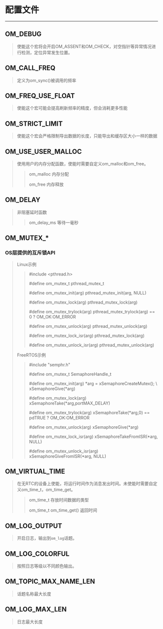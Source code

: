 # 配置文件

------

## OM_DEBUG

>使能这个宏将会开启OM_ASSENT和OM_CHECK，对空指针等异常情况进行检测，定位异常发生位置。

## OM_CALL_FREQ

>定义为om_sync()被调用的频率

## OM_FREQ_USE_FLOAT

>使能这个宏可能会提高刷新频率的精度，但会消耗更多性能

## OM_STRICT_LIMIT

>使能这个宏会严格限制导出数据的长度，只能导出和缓存区大小一样的数据

## OM_USE_USER_MALLOC

>使用用户的内存分配函数，使能时需要自定义om_malloc和om_free。
>>om_malloc 内存分配
>>
>>om_free 内存释放

## OM_DELAY

>非阻塞延时函数
>>om_delay_ms 等待一毫秒

## OM_MUTEX_*

### OS层提供的互斥锁API

>Linux示例
>>#include <pthread.h>
>>
>>#define om_mutex_t pthread_mutex_t
>>
>>#define om_mutex_init(arg) pthread_mutex_init(arg, NULL)
>>
>>#define om_mutex_lock(arg) pthread_mutex_lock(arg)
>>
>>#define om_mutex_trylock(arg) pthread_mutex_trylock(arg) == 0 ? OM_OK:OM_ERROR
>>
>>#define om_mutex_unlock(arg) pthread_mutex_unlock(arg)
>>
>>#define om_mutex_lock_isr(arg) pthread_mutex_lock(arg)
>>
>>
>>#define om_mutex_unlock_isr(arg) pthread_mutex_unlock(arg)
>
>FreeRTOS示例
>>#include "semphr.h"
>>
>>#define om_mutex_t SemaphoreHandle_t
>>
>>#define om_mutex_init(arg) *arg = xSemaphoreCreateMutex(); \\ \
>>xSemaphoreGive(*arg)
>>
>>#define om_mutex_lock(arg) xSemaphoreTake(*arg,portMAX_DELAY)
>>
>>#define om_mutex_trylock(arg) xSemaphoreTake(*arg,0) == pdTRUE ? OM_OK:OM_ERROR
>>
>>#define om_mutex_unlock(arg) xSemaphoreGive(*arg)
>>
>>#define om_mutex_lock_isr(arg) xSemaphoreTakeFromISR(*arg, NULL)
>>
>>#define om_mutex_unlock_isr(arg) xSemaphoreGiveFromISR(*arg, NULL)

## OM_VIRTUAL_TIME

>在无RTC的设备上使能，将运行时间作为消息发出时间。未使能时需要自定义om_time_t，om_time_get。
>>om_time_t 存放时间数据的类型
>>
>>om_time_t om_time_get() 返回时间

## OM_LOG_OUTPUT

>开启日志，输出到`om_log`话题。

## OM_LOG_COLORFUL

>按照日志等级以不同颜色输出。

## OM_TOPIC_MAX_NAME_LEN

>话题名称最大长度

## OM_LOG_MAX_LEN

>日志最大长度
